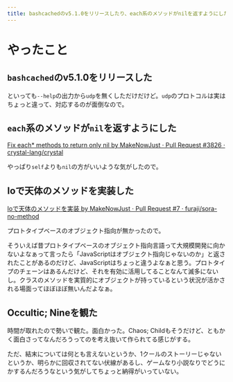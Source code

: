 ```yaml
---
title: bashcachedのv5.1.0をリリースしたり、each系のメソッドがnilを返すようにしたり
---
```


<script async src="//cdn.embedly.com/widgets/platform.js"></script>

# やったこと

## `bashcached`のv5.1.0をリリースした

といっても`--help`の出力から`udp`を無くしただけだけど。`udp`のプロトコルは実はちょっと違って、対応するのが面倒なので。

## `each`系のメソッドが`nil`を返すようにした

<a class="embedly-card" href="https://github.com/crystal-lang/crystal/pull/3826">Fix each* methods to return only nil by MakeNowJust · Pull Request #3826 · crystal-lang/crystal</a>

やっぱり`self`よりも`nil`の方がいいような気がしたので。

## Ioで天体のメソッドを実装した

<a class="embedly-card" href="https://github.com/furaji/sora-no-method/pull/7">Ioで天体のメソッドを実装 by MakeNowJust · Pull Request #7 · furaji/sora-no-method</a>

プロトタイプベースのオブジェクト指向が無かったので。

そういえば昔プロトタイプベースのオブジェクト指向言語って大規模開発に向かないよなぁって言ったら「JavaScriptはオブジェクト指向じゃないのか」と返されたことがあるのだけど、JavaScriptはちょっと違うよなぁと思う。プロトタイプのチェーンはあるんだけど、それを有効に活用してることなんて滅多にないし。クラスのメソッドを実質的にオブジェクトが持っているという状況が活かされる場面ってほぼほぼ無いんだよなぁ。

## Occultic; Nineを観た

時間が取れたので勢いで観た。面白かった。Chaos; Childもそうだけど、ともかく面白さってなんだろうってのを考え抜いて作られてる感じがする。

ただ、結末については何とも言えないというか、1クールのストーリーじゃないというか、明らかに回収されてない伏線があるし、ゲームなり小説なりでどうにかするんだろうなという気がしてちょっと納得がいっていない。
